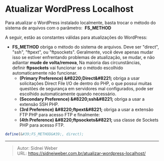 # Atualizar WordPress Localhost

Para atualizar o WordPress instalado localmente, basta trocar o método do sistema de arquivos com o parâmetro:  **FS_METHOD**

A seguir, estão as constantes válidas para atualizações do WordPress:

  * **FS_METHOD** obriga o método do sistema de arquivos. Deve ser &#34;direct&#34;, &#34;ssh&#34;, &#34;ftpext&#34;, ou &#34;ftpsockets&#34;. Geralmente, você deve apenas mudar isso se estiver enfrentando problemas de atualização, se mudar, e não adiantar **mude de volta/remova**, Na maioria das circunstâncias, definir **ftpsockets** vai funcionar se o método escolhido automaticamente não funcionar. 
      * **(Primary Preference) &amp;#8220;Direct&amp;#8221;** obriga a usar solicitações Direct File I/O de dentro do PHP, o que possui muitas questões de segurança em servidores mal configurados, pode ser escolhido automaticamente quando necessário.
      * **(Secondary Preference) &amp;#8220;ssh&amp;#8221;** obriga a usar a extensão SSH PHP.
      * **(3rd Preference) &amp;#8220;ftpext&amp;#8221;** obriga a usar a extensão FTP PHP para acesso FTP e finalmente:
      * **(4th Preference) &amp;#8220;ftpsockets&amp;#8221;** usa classe de Sockets PHP para acesso FTP.

```php
define(&#39;FS_METHOD&#39;, direct);
```

---

> Autor: Sidnei Weber  
> URL: https://sidneiweber.com.br/atualizar-wordpress-localhost/  


